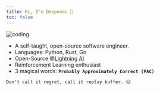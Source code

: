 ```yaml
---
title: Hi, I'm Deependu 🤠
toc: false
---
```



![coding](/assets/coding.webp)

- A self-taught, open-source software engineer.
- Languages: Python, Rust, Go
- Open-Source @[Lightning AI](https://lightning.ai)
- Reinforcement Learning enthusiast
- 3 magical words: **`Probably Approximately Correct (PAC)`**

```txt
Don't call it regret, call it replay buffer. 😉
```
